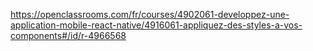 https://openclassrooms.com/fr/courses/4902061-developpez-une-application-mobile-react-native/4916061-appliquez-des-styles-a-vos-components#/id/r-4966568